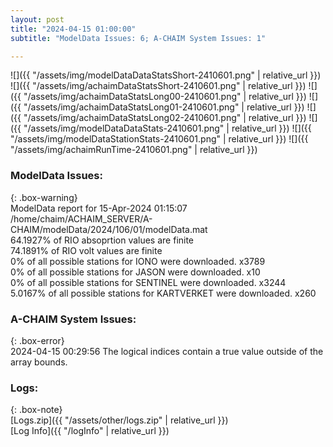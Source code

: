 ```yaml
---
layout: post
title: "2024-04-15 01:00:00"
subtitle: "ModelData Issues: 6; A-CHAIM System Issues: 1"

---
```


![]({{ "/assets/img/modelDataDataStatsShort-2410601.png" | relative_url }})
![]({{ "/assets/img/achaimDataStatsShort-2410601.png" | relative_url }})
![]({{ "/assets/img/achaimDataStatsLong00-2410601.png" | relative_url }})
![]({{ "/assets/img/achaimDataStatsLong01-2410601.png" | relative_url }})
![]({{ "/assets/img/achaimDataStatsLong02-2410601.png" | relative_url }})
![]({{ "/assets/img/modelDataDataStats-2410601.png" | relative_url }})
![]({{ "/assets/img/modelDataStationStats-2410601.png" | relative_url }})
![]({{ "/assets/img/achaimRunTime-2410601.png" | relative_url }})


### ModelData Issues:  
  
{: .box-warning}  
 ModelData report for 15-Apr-2024 01:15:07   
 /home/chaim/ACHAIM_SERVER/A-CHAIM/modelData/2024/106/01/modelData.mat   
 64.1927% of RIO absoprtion values are finite   
 74.1891% of RIO volt values are finite   
 0% of all possible stations for IONO were downloaded. x3789   
 0% of all possible stations for JASON were downloaded. x10   
 0% of all possible stations for SENTINEL were downloaded. x3244   
 5.0167% of all possible stations for KARTVERKET were downloaded. x260   
  
### A-CHAIM System Issues:  
  
{: .box-error}  
2024-04-15 00:29:56 The logical indices contain a true value outside of the array bounds.  

### Logs:  
  
{: .box-note}  
[Logs.zip]({{ "/assets/other/logs.zip" | relative_url }})  
[Log Info]({{ "/logInfo" | relative_url }})  
